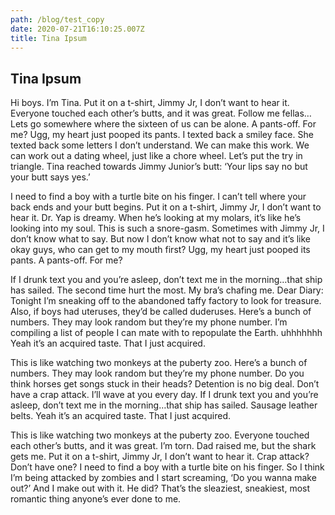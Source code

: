 ```yaml
---
path: /blog/test_copy
date: 2020-07-21T16:10:25.007Z
title: Tina Ipsum
---
```

## Tina Ipsum

Hi boys. I’m Tina. Put it on a t-shirt, Jimmy Jr, I don’t want to hear it. Everyone touched each other’s butts, and it was great. Follow me fellas…Lets go somewhere where the sixteen of us can be alone. A pants-off. For me? Ugg, my heart just pooped its pants. I texted back a smiley face. She texted back some letters I don’t understand. We can make this work. We can work out a dating wheel, just like a chore wheel. Let’s put the try in triangle. Tina reached towards Jimmy Junior’s butt: ‘Your lips say no but your butt says yes.’

I need to find a boy with a turtle bite on his finger. I can’t tell where your back ends and your butt begins. Put it on a t-shirt, Jimmy Jr, I don’t want to hear it. Dr. Yap is dreamy. When he’s looking at my molars, it’s like he’s looking into my soul. This is such a snore-gasm. Sometimes with Jimmy Jr, I don’t know what to say. But now I don’t know what not to say and it’s like okay guys, who can get to my mouth first? Ugg, my heart just pooped its pants. A pants-off. For me?

If I drunk text you and you’re asleep, don’t text me in the morning…that ship has sailed. The second time hurt the most. My bra’s chafing me. Dear Diary: Tonight I’m sneaking off to the abandoned taffy factory to look for treasure. Also, if boys had uteruses, they’d be called duderuses. Here’s a bunch of numbers. They may look random but they’re my phone number. I’m compiling a list of people I can mate with to repopulate the Earth. uhhhhhhh Yeah it’s an acquired taste. That I just acquired.

This is like watching two monkeys at the puberty zoo. Here’s a bunch of numbers. They may look random but they’re my phone number. Do you think horses get songs stuck in their heads? Detention is no big deal. Don’t have a crap attack. I’ll wave at you every day. If I drunk text you and you’re asleep, don’t text me in the morning…that ship has sailed. Sausage leather belts. Yeah it’s an acquired taste. That I just acquired.

This is like watching two monkeys at the puberty zoo. Everyone touched each other’s butts, and it was great. I’m torn. Dad raised me, but the shark gets me. Put it on a t-shirt, Jimmy Jr, I don’t want to hear it. Crap attack? Don’t have one? I need to find a boy with a turtle bite on his finger. So I think I’m being attacked by zombies and I start screaming, ‘Do you wanna make out?’ And I make out with it. He did? That’s the sleaziest, sneakiest, most romantic thing anyone’s ever done to me.